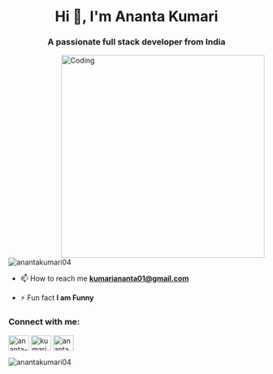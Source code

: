 <h1 align="center">Hi 👋, I'm Ananta Kumari</h1>
<h3 align="center">A passionate full stack developer from India</h3>
<img align="right"alt="Coding" width="400" src="https://media.tenor.com/IF2JdxzmyN4AAAAi/coding-girl.gif">

<p align="left"> <img src="https://komarev.com/ghpvc/?username=anantakumari04&label=Profile%20views&color=0e75b6&style=flat" alt="anantakumari04" /> </p>



- 📫 How to reach me **kumariananta01@gmail.com**

- ⚡ Fun fact **I am Funny**

<h3 align="left">Connect with me:</h3>
<p align="left">
<a href="https://linkedin.com/in/ananta-kumari0405" target="blank"><img align="center" src="https://raw.githubusercontent.com/rahuldkjain/github-profile-readme-generator/master/src/images/icons/Social/linked-in-alt.svg" alt="ananta-kumari0405" height="30" width="40" /></a>
<a href="https://www.hackerrank.com/kumari_ananta" target="blank"><img align="center" src="https://raw.githubusercontent.com/rahuldkjain/github-profile-readme-generator/master/src/images/icons/Social/hackerrank.svg" alt="kumari_ananta" height="30" width="40" /></a>
<a href="https://www.leetcode.com/anantakumari_04" target="blank"><img align="center" src="https://raw.githubusercontent.com/rahuldkjain/github-profile-readme-generator/master/src/images/icons/Social/leet-code.svg" alt="anantakumari_04" height="30" width="40" /></a>
</p>



<p><img align="center" src="https://github-readme-stats.vercel.app/api/top-langs?username=anantakumari04&show_icons=true&locale=en&layout=compact" alt="anantakumari04" /></p>
